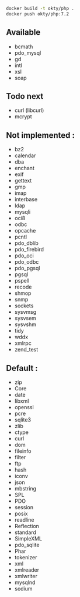 ``` bash
docker build -t okty/php .
docker push okty/php:7.2
```

## Available

- bcmath
- pdo_mysql
- gd 
- intl
- xsl
- soap

## Todo next
- curl (libcurl)
- mcrypt

## Not implemented :
- bz2
- calendar
- dba
- enchant
- exif
- gettext
- gmp
- imap
- interbase
- ldap
- mysqli
- oci8
- odbc
- opcache
- pcntl
- pdo_dblib
- pdo_firebird
- pdo_oci
- pdo_odbc
- pdo_pgsql
- pgsql
- pspell
- recode
- shmop
- snmp
- sockets
- sysvmsg
- sysvsem
- sysvshm
- tidy
- wddx
- xmlrpc
- zend_test

## Default : 
- zip
- Core
- date
- libxml
- openssl
- pcre
- sqlite3
- zlib
- ctype
- curl
- dom
- fileinfo
- filter
- ftp
- hash
- iconv
- json
- mbstring
- SPL
- PDO
- session
- posix
- readline
- Reflection
- standard
- SimpleXML
- pdo_sqlite
- Phar
- tokenizer
- xml
- xmlreader
- xmlwriter
- mysqlnd
- sodium